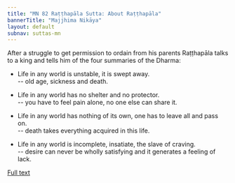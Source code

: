 ```yaml
---
title: "MN 82 Raṭṭhapāla Sutta: About Raṭṭhapāla"
bannerTitle: "Majjhima Nikāya" 
layout: default 
subnav: suttas-mn 
---
```


After a struggle to get permission to ordain from his parents Raṭṭhapāla talks to a king and tells him of the four summaries of the Dharma:


- Life in any world is unstable, it is swept away.  
-- old age, sickness and death.


- Life in any world has no shelter and no protector.  
-- you have to feel pain alone, no one else can share it.


- Life in any world has nothing of its own, one has to leave all and pass on.  
-- death takes everything acquired in this life.


- Life in any world is incomplete, insatiate, the slave of craving.  
-- desire can never be wholly satisfying and it generates a feeling of lack.


[Full text](https://www.dhammatalks.org/suttas/MN/MN82.html)
